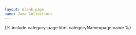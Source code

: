 ```yaml
---
layout: blank-page
name: Java Collections
---
```

{% include category-page.html categoryName=page.name %}